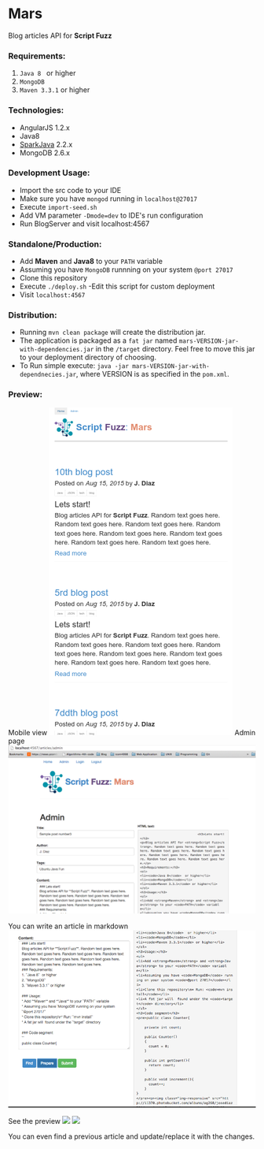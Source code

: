 # Mars
Blog articles API for **Script Fuzz**

### Requirements:
1. ```Java 8 ``` or higher
2. ```MongoDB```
3. ```Maven 3.3.1``` or higher

### Technologies:
* AngularJS 1.2.x
* Java8
* [SparkJava](http://sparkjava.com/) 2.2.x
* MongoDB 2.6.x

### Development Usage:
* Import the src code to your IDE
* Make sure you have ```mongod``` running in ```localhost@27017```
* Execute ```import-seed.sh```  
* Add VM parameter ```-Dmode=dev``` to IDE's run configuration
* Run BlogServer and visit localhost:4567 

### Standalone/Production:
* Add **Maven** and **Java8** to your ```PATH``` variable
* Assuming you have ```MongoDB``` runnning on your system ```@port 27017```
* Clone this repository
* Execute ```./deploy.sh``` -Edit this script for custom deployment
* Visit ```localhost:4567```

### Distribution:
* Running ```mvn clean package``` will create the distribution jar.
* The application is packaged as a ```fat jar``` named ```mars-VERSION-jar-with-dependencies.jar``` in the ```/target``` directory. Feel free to move this jar to your deployment directory of choosing.
* To Run simple execute: ```java -jar mars-VERSION-jar-with-dependnecies.jar```, where VERSION is as specified in the ```pom.xml```. 

### Preview:
Mobile view
![](screenshots/mobile.PNG)
Admin page
![](screenshots/admin.PNG)

You can write an article in markdown
![](screenshots/typeInMarkdown.PNG)

See the preview
![](screenshots/articleSeciton.PNG)
![](screenshots/codeSection.PNG)

You can even find a previous article and update/replace it with the changes.





